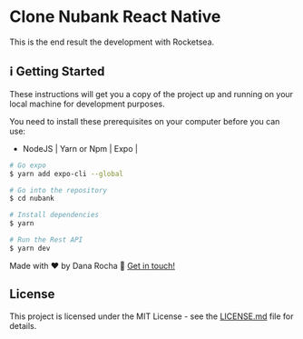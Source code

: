 <h1>
  Clone Nubank React Native
</h1>

This is the end result the development with Rocketsea.

## :information_source: Getting Started

These instructions will get you a copy of the project up and running on your local machine for development purposes.

You need to install these prerequisites on your computer before you can use:

- NodeJS | Yarn or Npm | Expo |

```bash
# Go expo
$ yarn add expo-cli --global

# Go into the repository
$ cd nubank

# Install dependencies
$ yarn

# Run the Rest API
$ yarn dev

```

Made with ♥ by Dana Rocha :wave: [Get in touch!](https://www.linkedin.com/in/alissonhenri/)

## License

This project is licensed under the MIT License - see the <a href="" target="_blank">LICENSE.md</a> file for details.
